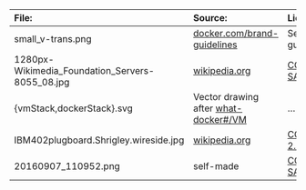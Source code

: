 | File:          | Source:     | License: |
| :------------- | :------------- | :----- |
| small_v-trans.png | [docker.com/brand-guidelines](https://www.docker.com/brand-guidelines) | See guidelines |
| 1280px-Wikimedia_Foundation_Servers-8055_08.jpg | [wikipedia.org](https://en.wikipedia.org/wiki/File:Wikimedia_Foundation_Servers-8055_08.jpg) | [CC BY-SA 3.0](https://creativecommons.org/licenses/by-sa/3.0/deed.en) |
| {vmStack,dockerStack}.svg | Vector drawing after [what-docker#/VM](https://www.docker.com/what-docker#/VM) | … |
| IBM402plugboard.Shrigley.wireside.jpg | [wikipedia.org](https://en.wikipedia.org/wiki/File:IBM402plugboard.Shrigley.wireside.jpg) | [CC BY 2.5](https://creativecommons.org/licenses/by/2.5/deed.en) |
| 20160907_110952.png | self-made | [CC BY-SA 3.0](https://creativecommons.org/licenses/by-sa/3.0/deed.en) |
